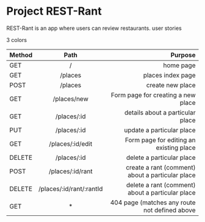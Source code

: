 # Project REST-Rant

REST-Rant is an app where users can review restaurants.
  user stories

  3 colors 



  | Method | Path | Purpose |
| :---         |     :---:      |          ---: |
| GET   | /     | home page    |           |
| GET     | /places       | places index page      |
|   POST   | /places     | create new place    |
| GET     | /places/new       | Form page for creating a new place   |
| GET   | /places/:id     | details about a particular place    |
| PUT    | /places/:id       | update a particular place     |
| GET   | /places/:id/edit     | Form page for editing an existing place    |
| DELETE    | /places/:id       | delete a particular place     |
| POST   | /places/:id/rant     | create a rant (comment) about a particular place    |
| DELETE     | /places/:id/rant/:rantId       | delete a rant (comment) about a particular place     |
| GET       |   *           |   404 page (matches any route not defined above| 
